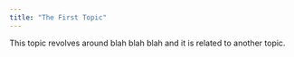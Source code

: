 ```yaml
---
title: "The First Topic"
---
```

This topic revolves around blah blah blah and it is related to another topic.
